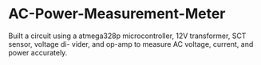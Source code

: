 # AC-Power-Measurement-Meter
Built a circuit using a atmega328p microcontroller, 12V transformer, SCT sensor, voltage di- vider, and op-amp to measure AC voltage, current, and power accurately.
